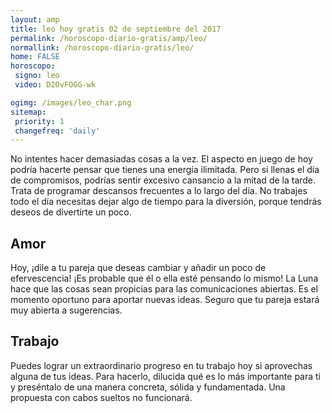 ```yaml
---
layout: amp
title: leo hoy gratis 02 de septiembre del 2017 
permalink: /horoscopo-diario-gratis/amp/leo/
normallink: /horoscopo-diario-gratis/leo/
home: FALSE
horoscopo:
 signo: leo
 video: D2OvFOGG-wk

ogimg: /images/leo_char.png
sitemap:
 priority: 1
 changefreq: 'daily'
---
```



No intentes hacer demasiadas cosas a la vez. El aspecto en juego de hoy podría hacerte pensar que tienes una energía ilimitada. Pero si llenas el día de compromisos, podrías sentir excesivo cansancio a la mitad de la tarde. Trata de programar descansos frecuentes a lo largo del día. No trabajes todo el día necesitas dejar algo de tiempo para la diversión, porque tendrás deseos de divertirte un poco.

## Amor

Hoy, ¡dile a tu pareja que deseas cambiar y añadir un poco de efervescencia! ¡Es probable que él o ella esté pensando lo mismo! La Luna hace que las cosas sean propicias para las comunicaciones abiertas. Es el momento oportuno para aportar nuevas ideas. Seguro que tu pareja estará muy abierta a sugerencias.

## Trabajo

Puedes lograr un extraordinario progreso en tu trabajo hoy si aprovechas alguna de tus ideas. Para hacerlo, dilucida qué es lo más importante para ti y preséntalo de una manera concreta, sólida y fundamentada. Una propuesta con cabos sueltos no funcionará.